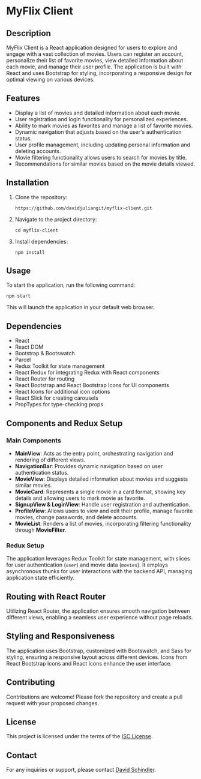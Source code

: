 # MyFlix Client

## Description

MyFlix Client is a React application designed for users to explore and engage with a vast collection of movies. Users can register an account, personalize their list of favorite movies, view detailed information about each movie, and manage their user profile. The application is built with React and uses Bootstrap for styling, incorporating a responsive design for optimal viewing on various devices.

## Features

-  Display a list of movies and detailed information about each movie.
-  User registration and login functionality for personalized experiences.
-  Ability to mark movies as favorites and manage a list of favorite movies.
-  Dynamic navigation that adjusts based on the user's authentication status.
-  User profile management, including updating personal information and deleting accounts.
-  Movie filtering functionality allows users to search for movies by title.
-  Recommendations for similar movies based on the movie details viewed.

## Installation

1. Clone the repository:

   ```
   https://github.com/davidjuliangit/myflix-client.git
   ```

2. Navigate to the project directory:

   ```
   cd myflix-client
   ```

3. Install dependencies:
   ```
   npm install
   ```

## Usage

To start the application, run the following command:

```
npm start
```

This will launch the application in your default web browser.

## Dependencies

-  React
-  React DOM
-  Bootstrap & Bootswatch
-  Parcel
-  Redux Toolkit for state management
-  React Redux for integrating Redux with React components
-  React Router for routing
-  React Bootstrap and React Bootstrap Icons for UI components
-  React Icons for additional icon options
-  React Slick for creating carousels
-  PropTypes for type-checking props

## Components and Redux Setup

### Main Components

-  **MainView**: Acts as the entry point, orchestrating navigation and rendering of different views.
-  **NavigationBar**: Provides dynamic navigation based on user authentication status.
-  **MovieView**: Displays detailed information about movies and suggests similar movies.
-  **MovieCard**: Represents a single movie in a card format, showing key details and allowing users to mark movie as favorite.
-  **SignupView & LoginView**: Handle user registration and authentication.
-  **ProfileView**: Allows users to view and edit their profile, manage favorite movies, change passwords, and delete accounts.
-  **MovieList**: Renders a list of movies, incorporating filtering functionality through **MovieFilter**.

### Redux Setup

The application leverages Redux Toolkit for state management, with slices for user authentication (`user`) and movie data (`movies`). It employs asynchronous thunks for user interactions with the backend API, managing application state efficiently.

## Routing with React Router

Utilizing React Router, the application ensures smooth navigation between different views, enabling a seamless user experience without page reloads.

## Styling and Responsiveness

The application uses Bootstrap, customized with Bootswatch, and Sass for styling, ensuring a responsive layout across different devices. Icons from React Bootstrap Icons and React Icons enhance the user interface.

## Contributing

Contributions are welcome! Please fork the repository and create a pull request with your proposed changes.

## License

This project is licensed under the terms of the [ISC License](https://opensource.org/licenses/ISC).

## Contact

For any inquiries or support, please contact [David Schindler](mailto:david.schindler@gmx.at).
